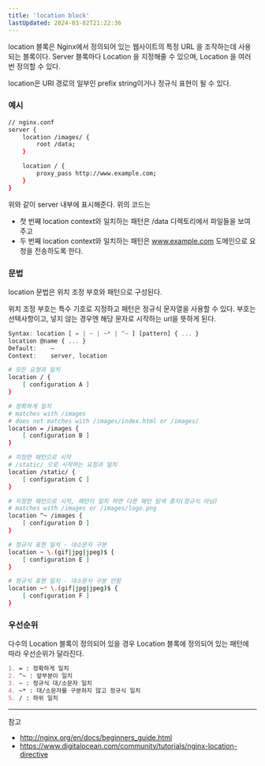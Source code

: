 ```yaml
---
title: 'location block'
lastUpdated: 2024-03-02T21:22:36
---
```


location 블록은 Nginx에서 정의되어 있는 웹사이트의 특정 URL 을 조작하는데 사용되는 블록이다. Server 블록마다 Location 을 지정해줄 수 있으며, Location 을 여러 번 정의할 수 있다.

location은 URI 경로의 일부인 prefix string이거나 정규식 표현이 될 수 있다.

### 예시

```bash
// nginx.conf
server {
    location /images/ {
        root /data;
    }

    location / {
        proxy_pass http://www.example.com;
    }
}
```

위와 같이 server 내부에 표시해준다. 위의 코드는

- 첫 번째 location context와 일치하는 패턴은 /data 디렉토리에서 파일들을 보여주고
- 두 번째 location context와 일치하는 패턴은  www.example.com 도메인으로 요청을 전송하도록 한다.

### 문법

location 문법은 위치 조정 부호와 패턴으로 구성된다.

위치 조정 부호는 특수 기호로 지정하고 패턴은 정규식 문자열을 사용할 수 있다. 부호는 선택사항이고, 넣지 않는 경우엔 해당 문자로 시작하는 url을 뜻하게 된다.

```js
Syntax:	location [ = | ~ | ~* | ^~ ] [pattern] { ... }
location @name { ... }
Default:	—
Context:	server, location
```

```bash
# 모든 요청과 일치
location / {
    [ configuration A ]
}

# 정확하게 일치 
# matches with /images
# does not matches with /images/index.html or /images/
location = /images {
    [ configuration B ]
}

# 지정한 패턴으로 시작
# /static/ 으로 시작하는 요청과 일치
location /static/ {
    [ configuration C ]
}

# 지정한 패턴으로 시작, 패턴이 일치 하면 다른 패턴 탐색 중지(정규식 아님)
# matches with /images or /images/logo.png 
location ^~ /images {
    [ configuration D ]
}

# 정규식 표현 일치 - 대소문자 구분
location ~ \.(gif|jpg|jpeg)$ {
    [ configuration E ]
}

# 정규식 표현 일치 - 대소문자 구분 안함
location ~* \.(gif|jpg|jpeg)$ {
    [ configuration F ]
}
```

### 우선순위

다수의 Location 블록이 정의되어 있을 경우 Location 블록에 정의되어 있는 패턴에 따라 우선순위가 달라진다.

```md
1. = : 정확하게 일치
2. ^~ : 앞부분이 일치
3. ~ : 정규식 대/소문자 일치
4. ~* : 대/소문자를 구분하지 않고 정규식 일치
5. / : 하위 일치
```

---
참고
- http://nginx.org/en/docs/beginners_guide.html
- https://www.digitalocean.com/community/tutorials/nginx-location-directive